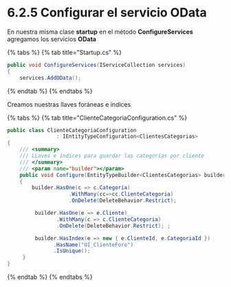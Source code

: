 # 6.2.5 Configurar el servicio OData

En nuestra misma clase **startup** en el método **ConfigureServices** agregamos los servicios **OData**

{% tabs %}
{% tab title="Startup.cs" %}
```csharp
public void ConfigureServices(IServiceCollection services)
{
    services.AddOData();
```
{% endtab %}
{% endtabs %}

Creamos nuestras llaves foráneas e índices

{% tabs %}
{% tab title="ClienteCategoriaConfiguration.cs" %}
```csharp
public class ClienteCategoriaConfiguration 
                : IEntityTypeConfiguration<ClientesCategorias>
{
    /// <summary>
    /// LLaves e índices para guardar las categorías por cliente
    /// </summary>
    /// <param name="builder"></param>
    public void Configure(EntityTypeBuilder<ClientesCategorias> builder)
    {
        builder.HasOne(c => c.Categoria)
                    .WithMany(cc=>cc.ClienteCategoria)
                    .OnDelete(DeleteBehavior.Restrict);

         builder.HasOne(e => e.Cliente)
                .WithMany(c => c.ClienteCategoria)
                .OnDelete(DeleteBehavior.Restrict); ;

         builder.HasIndex(e => new { e.ClienteId, e.CategoriaId })
               .HasName("UI_ClienteForo")
               .IsUnique();
     }
}
```
{% endtab %}
{% endtabs %}

